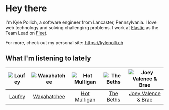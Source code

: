 # Hey there


I'm Kyle Pollich, a software engineer from Lancaster, Pennsylvania. I love web technology and solving challenging problems.
I work at [Elastic](https://www.elastic.co/) as the Team Lead on [Fleet](https://www.elastic.co/guide/en/fleet/current/fleet-overview.html).

For more, check out my personal site: https://kylepolli.ch

## What I'm listening to lately

<!-- begin artists -->
  |![Laufey](https://i.scdn.co/image/ab6761610000f17898c2527b85500f68f53084f2)|![Waxahatchee](https://i.scdn.co/image/ab6761610000f178909fb4e2a0d9c0f880174263)|![Hot Mulligan](https://i.scdn.co/image/ab6761610000f178f39d742e60fa4e7246c133d4)|![The Beths](https://i.scdn.co/image/ab6761610000f178eb26b0d0de46b77e23675281)|![Joey Valence & Brae](https://i.scdn.co/image/ab6761610000f178a716924ea0257629b35848cc)|
  |:---:|:---:|:---:|:---:|:---:|
  |[Laufey](https://open.spotify.com/artist/7gW0r5CkdEUMm42w9XpyZO)|[Waxahatchee](https://open.spotify.com/artist/5IWCU0V9evBlW4gIeGY4zF)|[Hot Mulligan](https://open.spotify.com/artist/1lKZzN2d4IqiEYxyECIEHI)|[The Beths](https://open.spotify.com/artist/7DjwIxbe8kpw4pqnzAMoin)|[Joey Valence & Brae](https://open.spotify.com/artist/1q4618qKswelCGLoanFKQh)|
<!-- end artists -->
